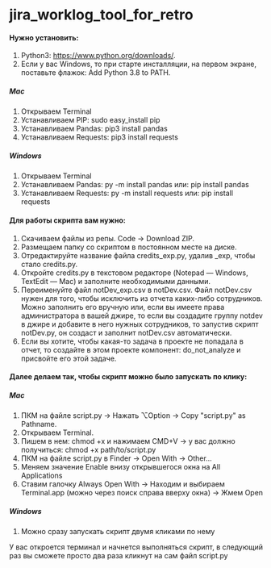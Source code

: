 # jira_worklog_tool_for_retro

#### Нужно установить:
1. Python3: https://www.python.org/downloads/.
1. Если у вас Windows, то при старте инсталляции, на первом экране, поставьте флажок: Add Python 3.8 to PATH.


##### Mac
1. Открываем Terminal
1. Устанавливаем PIP: sudo easy_install pip
1. Устанавливаем Pandas: pip3 install pandas
1. Устанавливаем Requests: pip3 install requests

##### Windows
1. Открываем Terminal
1. Устанавливаем Pandas: py -m install pandas
                    или: pip install pandas
1. Устанавливаем Requests: py -m install requests
                      или: pip install requests

#### Для работы скрипта вам нужно:
1. Скачиваем файлы из репы. Code → Download ZIP.
1. Размещаем папку со скриптом в постоянном месте на диске.
1. Отредактируйте название файла credits_exp.py, удалив _exp, чтобы стало credits.py.
1. Откройте credits.py в текстовом редакторе (Notepad — Windows, TextEdit — Mac) и заполните необходимыми данными.
1. Переименуйте файл notDev_exp.csv в notDev.csv. Файл notDev.csv нужен для того, чтобы исключить из отчета каких-либо сотрудников. Можно заполнить его вручную или, если вы имеете права администратора в вашей джире, то если вы создадите группу notdev в джире и добавите в него нужных сотрудников, то запустив скрипт notDev.py, он создаст и заполнит notDev.csv автоматически.
1. Если вы хотите, чтобы какая-то задача в проекте не попадала в отчет, то создайте в этом проекте компонент: do_not_analyze и присвойте его этой задаче.


#### Далее делаем так, чтобы скрипт можно было запускать по клику:
##### Mac
1. ПКМ на файле script.py → Нажать ⌥Option → Copy "script.py" as Pathname.
1. Открываем Terminal.
1. Пишем в нем: chmod +x и нажимаем CMD+V → у вас должно получиться: chmod +x path/to/script.py
1. ПКМ на файле script.py в Finder → Open With → Other...
1. Меняем значение Enable внизу открывшегося окна на All Applications
1. Cтавим галочку Always Open With → Находим и выбираем Terminal.app (можно через поиск справа вверху окна) → Жмем Open

##### Windows
1. Можно сразу запускать скрипт двумя кликами по нему

У вас откроется терминал и начнется выполняться скрипт, в следующий раз вы сможете просто два раза кликнут на сам файл script.py


